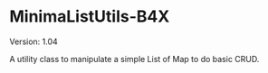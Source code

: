 # MinimaListUtils-B4X
Version: 1.04

A utility class to manipulate a simple List of Map to do basic CRUD.
